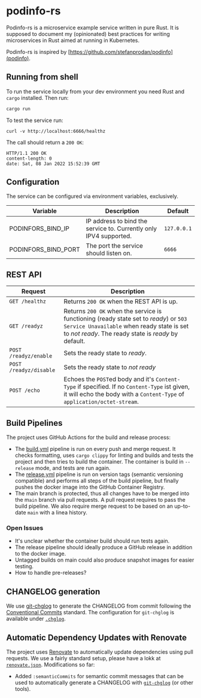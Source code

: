 # podinfo-rs

 Podinfo-rs is a microservice example service written in pure Rust. It is supposed to document my (opinionated) best practices for writing microservices in Rust aimed at running in Kubernetes.

 Podinfo-rs is inspired by [https://github.com/stefanprodan/podinfo](podinfo).

 ## Running from shell

 To run the service locally from your dev environment you need Rust and `cargo` installed. Then run:

 ````bash
 cargo run
 ````

To test the service run:

````
curl -v http://localhost:6666/healthz
````

The call should return a `200 OK`:

````
HTTP/1.1 200 OK
content-length: 0
date: Sat, 08 Jan 2022 15:52:39 GMT
````

## Configuration

The service can be configured via environment variables, exclusively.

| Variable | Description | Default |
| --- | --- | --- |
| PODINFORS_BIND_IP | IP address to bind the service to. Currently only IPV4 supported.  | `127.0.0.1` |
| PODINFORS_BIND_PORT | The port the service should listen on. | `6666` |

## REST API

| Request | Description |
| --- | --- |
| `GET /healthz` | Returns `200 OK` when the REST API is up. |
| `GET /readyz` | Returns `200 OK` when the service is functioning (ready state set to *ready*) or `503 Service Unavailable` when ready state is set to *not ready*. The ready state is *ready* by default. |
| `POST /readyz/enable` | Sets the ready state to *ready*. |
| `POST /readyz/disable` | Sets the ready state to *not ready* |
| `POST /echo` | Echoes the `POST`ed body and it's `Content-Type` if specified. If no `Content-Type` ist given, it will echo the body with a `Content-Type` of `application/octet-stream`. |

## Build Pipelines

The project uses GitHub Actions for the build and release process:

* The [build.yml](.github/workflows/build.yml) pipeline is run on every push and merge request. It checks formatting, uses `cargo clippy` for linting and builds and tests the project and then tries to build the container. The container is build in `--release` mode, and tests are run again.
* The [release.yml](.github/workflows/release.yml) pipeline is run on version tags (semantic versioning compatible) and performs all steps of the build pipeline, but finally pushes the docker image into the GitHub Container Registry.
* The main branch is protected, thus all changes have to be merged into the m`ain` branch via pull requests. A pull request requires to pass the build pipeline. We also require merge request to be based on an up-to-date `main` with a linea history.

### Open Issues

* It's unclear whether the container build should run tests again.
* The release pipeline should ideally produce a GitHub release in addition to the docker image.
* Untagged builds on main could also produce snapshot images for easier testing.
* How to handle pre-releases?

## CHANGELOG generation

We use [git-chglog](https://github.com/git-chglog/git-chglog) to generate the CHANGELOG from commit following the [Conventional Commits](https://www.conventionalcommits.org/) standard. The configuration for `git-chglog` is available under [`.chglog`](.chglog/).

## Automatic Dependency Updates with Renovate

The project uses [Renovate](https://github.com/renovatebot/renovate) to automatically update dependencies using pull requests. We use a fairly standard setup, please have a lokk at [`renovate.json`](renovate.json). Modifications so far:

* Added `:semanticCommits` for semantic commit messages that can be used to automatically generate a CHANGELOG with [`git-chglog`](https://github.com/git-chglog/git-chglog) (or other tools).
